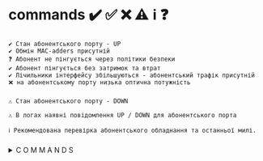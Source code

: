 # commands ✔️ ✅ ❌ ⚠️ ℹ️ ❓ 

###
    ✔️ Стан абонентського порту - UP
    ✔️ Обмін MAC-adders присутній
    ❓ Абонент не пінгується через політики безпеки
    ✔️ Абонент пінгується без затримок та втрат
    ✔️ Лічильники інтерфейсу збільшуються - абонентський трафік присутній
    ❌ на абонентському порту низька оптична потужність
###
    ⚠️ Стан абонентського порту - DOWN

    ⚠️ В логах наявні повідомлення UP / DOWN для абонентського порта

    ℹ️ Рекомендована перевірка абонентського обладнання та останньої милі.
###

<details>
  <summary> C O M M A N D S </summary>

|  C O R E  |           | A C C E S S | S C E N A R I O |
| :-------- | :-------- | :---------- | :---------- |
| [Juniper-mx](Juniper-mx.md)         || [Huawei-56](Huawei-56.md) |
|                                     || [BDCOM](BDCOM.md) |
|                                     || [RAISECOM FTTB](FTTB_RAISECOM.md) |
|                                     || [ZTE](ZTE) |
|                                     || [D-LINK](D-LINK) |
|                                     || [Iskratel mban SI2000](Iskratel-mban-SI2000.md)|
|                                     || [Iskratel SI3000](Iskratel-SI3000.md)|
|                                     || [PON ISkratel](PON-ISkratel.md)|
|                                     || [PON RAISECOM](PON_RAISECOM.md)|
|                                     || [PON ZTE.md](PON_ZTE.md)|
|                                     |||
|                                     ||| [l2vpn](l2vpn.md) 
|                                     |||

</details>



